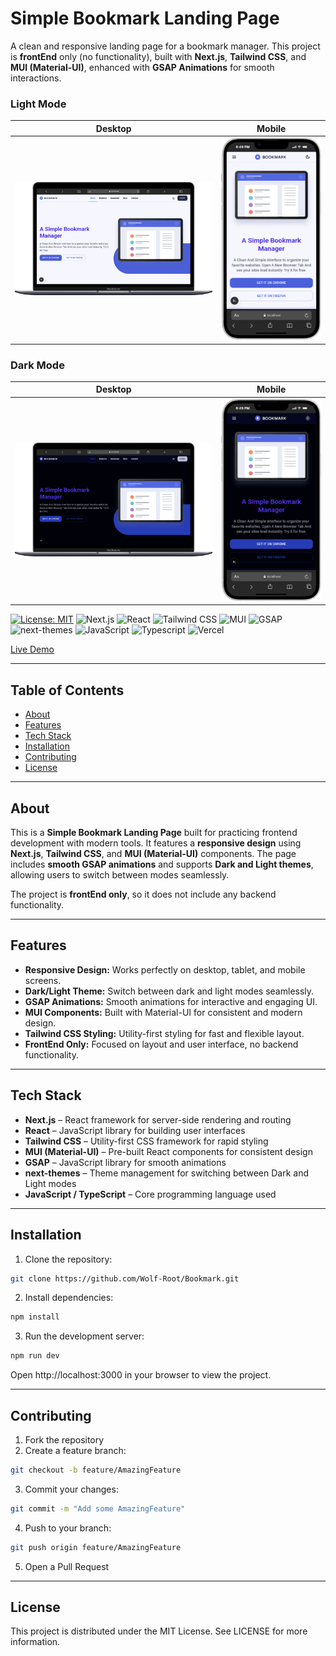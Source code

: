 # Simple Bookmark Landing Page

A clean and responsive landing page for a bookmark manager. This project is **frontEnd** only (no functionality), built with **Next.js**, **Tailwind CSS**, and **MUI (Material-UI)**, enhanced with **GSAP Animations** for smooth interactions.

### Light Mode

| Desktop                                                  | Mobile                                                     |
| -------------------------------------------------------- | ---------------------------------------------------------- |
| ![Light Mode Desktop](public/screenshot/Macbook-Air-light.png) | ![Dark Mode Desktop](public/screenshot/iPhone-14-Plus-light.png) |

### Dark Mode

| Desktop                                                | Mobile                                                   |
| ------------------------------------------------------ | -------------------------------------------------------- |
| ![Light Mode Mobile](public/screenshot/Macbook-Air-dark.png) | ![Dark Mode Mobile](public/screenshot/iPhone-14-Plus-dark.png) |

[![License: MIT](https://img.shields.io/badge/MIT-green?style=for-the-badge)](https://opensource.org/licenses/MIT)
![Next.js](https://img.shields.io/badge/next%20js-000000?style=for-the-badge&logo=nextdotjs&logoColor=whiteZ)
![React](https://img.shields.io/badge/React-20232A?style=for-the-badge&logo=react&logoColor=61DAFB)
![Tailwind CSS](https://img.shields.io/badge/Tailwind_CSS-38B2AC?style=for-the-badge&logo=tailwind-css&logoColor=white)
![MUI](https://img.shields.io/badge/Material%20UI-007FFF?style=for-the-badge&logo=mui&logoColor=white)
![GSAP](https://img.shields.io/badge/GSAP-93CF2B?style=for-the-badge&logo=greensock&logoColor=white)
![next-themes](https://img.shields.io/badge/next--themes-000000?style=for-the-badge&logo=next.js&logoColor=white)
![JavaScript](https://img.shields.io/badge/JavaScript-323330?style=for-the-badge&logo=javascript&logoColor=F7DF1E)
![Typescript](https://img.shields.io/badge/TypeScript-007ACC?style=for-the-badge&logo=typescript&logoColor=white)
![Vercel](https://img.shields.io/badge/Vercel-000000?style=for-the-badge&logo=vercel&logoColor=white)

[Live Demo](https://Bookmark.vercel.app/)

---

## Table of Contents

- [About](#about)
- [Features](#features)
- [Tech Stack](#tech-stack)
- [Installation](#installation)
- [Contributing](#contributing)
- [License](#license)

---

## About

This is a **Simple Bookmark Landing Page** built for practicing frontend development with modern tools.
It features a **responsive design** using **Next.js**, **Tailwind CSS**, and **MUI (Material-UI)** components.
The page includes **smooth GSAP animations** and supports **Dark and Light themes**, allowing users to switch between modes seamlessly.

The project is **frontEnd only**, so it does not include any backend functionality.

---

## Features

- **Responsive Design:** Works perfectly on desktop, tablet, and mobile screens.
- **Dark/Light Theme:** Switch between dark and light modes seamlessly.
- **GSAP Animations:** Smooth animations for interactive and engaging UI.
- **MUI Components:** Built with Material-UI for consistent and modern design.
- **Tailwind CSS Styling:** Utility-first styling for fast and flexible layout.
- **FrontEnd Only:** Focused on layout and user interface, no backend functionality.

---

## Tech Stack

- **Next.js** – React framework for server-side rendering and routing
- **React** – JavaScript library for building user interfaces
- **Tailwind CSS** – Utility-first CSS framework for rapid styling
- **MUI (Material-UI)** – Pre-built React components for consistent design
- **GSAP** – JavaScript library for smooth animations
- **next-themes** – Theme management for switching between Dark and Light modes
- **JavaScript / TypeScript** – Core programming language used

---

## Installation

1. Clone the repository:

```bash
git clone https://github.com/Wolf-Root/Bookmark.git
```

2. Install dependencies:

```bash
npm install
```

3. Run the development server:

```bash
npm run dev
```

Open http://localhost:3000 in your browser to view the project.

---

## Contributing

1. Fork the repository
2. Create a feature branch:

```bash
git checkout -b feature/AmazingFeature
```

3. Commit your changes:

```bash
git commit -m "Add some AmazingFeature"
```

4. Push to your branch:

```bash
git push origin feature/AmazingFeature
```

5. Open a Pull Request

---

## License

This project is distributed under the MIT License. See LICENSE for more information.
